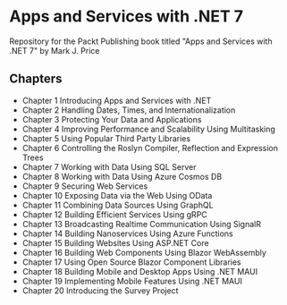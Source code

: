 # Apps and Services with .NET 7
Repository for the Packt Publishing book titled "Apps and Services with .NET 7" by Mark J. Price

## Chapters
- Chapter 1 Introducing Apps and Services with .NET
- Chapter 2 Handling Dates, Times, and Internationalization
- Chapter 3 Protecting Your Data and Applications
- Chapter 4 Improving Performance and Scalability Using Multitasking
- Chapter 5 Using Popular Third Party Libraries
- Chapter 6 Controlling the Roslyn Compiler, Reflection and Expression Trees
- Chapter 7 Working with Data Using SQL Server
- Chapter 8 Working with Data Using Azure Cosmos DB
- Chapter 9 Securing Web Services
- Chapter 10 Exposing Data via the Web Using OData
- Chapter 11 Combining Data Sources Using GraphQL
- Chapter 12 Building Efficient Services Using gRPC
- Chapter 13 Broadcasting Realtime Communication Using SignalR
- Chapter 14 Building Nanoservices Using Azure Functions
- Chapter 15 Building Websites Using ASP.NET Core
- Chapter 16 Building Web Components Using Blazor WebAssembly
- Chapter 17 Using Open Source Blazor Component Libraries
- Chapter 18 Building Mobile and Desktop Apps Using .NET MAUI
- Chapter 19 Implementing Mobile Features Using .NET MAUI
- Chapter 20 Introducing the Survey Project